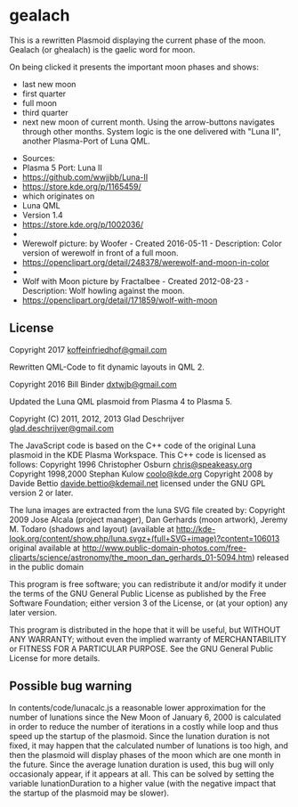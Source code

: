 # gealach
This is a rewritten Plasmoid displaying the current phase of the moon. Gealach (or ghealach) is the gaelic word for moon.

On being clicked it presents the important moon phases and shows:
 - last new moon
 - first quarter
 - full moon
 - third quarter
 - next new moon
of current month. Using the arrow-buttons navigates through other months.
System logic is the one delivered with "Luna II", another Plasma-Port of Luna QML.

* Sources:
* Plasma 5 Port: Luna II
*   https://github.com/wwjjbb/Luna-II
*   https://store.kde.org/p/1165459/
* which originates on
* Luna QML
*   Version 1.4
*   <https://store.kde.org/p/1002036/>
*
* Werewolf picture: by Woofer - Created 2016-05-11 - Description: Color version of werewolf in front of a full moon.
* https://openclipart.org/detail/248378/werewolf-and-moon-in-color
*
* Wolf with Moon picture by Fractalbee - Created 2012-08-23 - Description: Wolf howling against the moon.
* https://openclipart.org/detail/171859/wolf-with-moon

License
-------
Copyright 2017 <koffeinfriedhof@gmail.com>

Rewritten QML-Code to fit dynamic layouts in QML 2.

Copyright 2016 Bill Binder <dxtwjb@gmail.com>

Updated the Luna QML plasmoid from Plasma 4 to Plasma 5.

Copyright (C) 2011, 2012, 2013 Glad Deschrijver <glad.deschrijver@gmail.com>

The JavaScript code is based on the C++ code of the original Luna plasmoid
in the KDE Plasma Workspace. This C++ code is licensed as follows:
  Copyright 1996 Christopher Osburn <chris@speakeasy.org>
  Copyright 1998,2000  Stephan Kulow <coolo@kde.org>
  Copyright 2008 by Davide Bettio <davide.bettio@kdemail.net>
  licensed under the GNU GPL version 2 or later.

The luna images are extracted from the luna SVG file created by:
  Copyright 2009 Jose Alcala (project manager), Dan Gerhards (moon artwork),
                 Jeremy M. Todaro (shadows and layout)
  (available at http://kde-look.org/content/show.php/luna.svgz+(full+SVG+image)?content=106013
  original available at http://www.public-domain-photos.com/free-cliparts/science/astronomy/the_moon_dan_gerhards_01-5094.htm)
  released in the public domain

This program is free software; you can redistribute it and/or modify it under
the terms of the GNU General Public License as published by the Free Software
Foundation; either version 3 of the License, or (at your option) any later
version.

This program is distributed in the hope that it will be useful, but WITHOUT
ANY WARRANTY; without even the implied warranty of MERCHANTABILITY or FITNESS
FOR A PARTICULAR PURPOSE. See the GNU General Public License for more details.

Possible bug warning
--------------------

In contents/code/lunacalc.js a reasonable lower approximation for the number
of lunations since the New Moon of January 6, 2000 is calculated in order to
reduce the number of iterations in a costly while loop and thus speed up the
startup of the plasmoid.  Since the lunation duration is not fixed, it may
happen that the calculated number of lunations is too high, and then the
plasmoid will display phases of the moon which are one month in the future.
Since the average lunation duration is used, this bug will only occasionaly
appear, if it appears at all.  This can be solved by setting the variable
lunationDuration to a higher value (with the negative impact that the startup
of the plasmoid may be slower).
